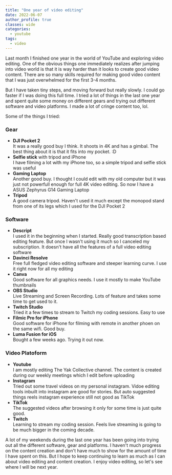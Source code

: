 ```yaml
---
title: "One year of video editing"
date: 2022-06-07
author_profile: true
classes: wide
categories:
  - youtube
tags:
  - video
---
```


Last month I finished one year in the world of YouTube and exploring video editing. One of the obvious things one immediately realizes after jumping into video world is that it is way harder than it looks to create good video content. There are so many skills required for making good video content that I was just overwhelmed for the first 3-4 months. 

But I have taken tiny steps, and moving forward but really slowly. I could go faster if I was doing this full time. I tried a lot of things in the last one year and spent quite some money on different gears and trying out different software and video platforms. I made a lot of cringe content too, lol. 

Some of the things I tried:

### Gear

* **DJI Pocket 2** <br/>
  It was a really good buy I think. It shoots in 4K and has a gimbal. The best thing about it is that it fits into my pocket. :D
* **Selfie stick** with tripod and iPhone <br/>
  I have filming a lot with my iPhone too, so a simple tripod and selfie stick was useful
* **Gaming Laptop** <br/>
  Another good buy. I thought I could edit with my old computer but it was just not powerfull enough for full 4K video editing. So now I have a ASUS Zephyrus G14 Gaming Laptop  
* **Tripod** <br/>
  A good camera tripod. Haven't used it much except the monopod stand from one of its legs which I used for the DJI Pocket 2

### Software

* **Descript** <br/>
  I used it in the beginning when I started. Really good transcription based editing feature. But once I wasn't using it much so I canceled my subscription. It doesn't have all the features of a full video editing software
* **Davinci Resolve** <br/>
  Free full fledged video editing software and steeper learning curve. I use it right now for all my editing
* **Canva** <br/>
  Good software for all graphics needs. I use it mostly to make YouTube thumbnails
* **OBS Studio** <br/>
  Live Streaming and Screen Recording. Lots of feature and takes some time to get used to it.
* **Twitch Studio** <br/>
  Tried it a few times to stream to Twitch my coding sessions. Easy to use
* **Filmic Pro for iPhone** <br/>
  Good software for iPhone for filming with remote in another phoen on the same wifi. Good buy.
* **Luma Fusion for iOS** <br/>
  Bought a few weeks ago. Trying it out now. 

### Video Platoform

* **Youtube** <br/>
  I am mostly editing The Yak Collective channel. The content is created during our weekly meetings which I edit before uploading
* **Instagram** <br/>
  Tried out some travel videos on my personal instagram. Vidoe editing tools inbuilt into instagram are good for stories. But auto suggested things reels instagram experience still not good as TikTok
* **TikTok** <br/>
  The suggested videos after browsing it only for some time is just quite good. 
* **Twitch** <br/>
  Learning to stream my coding session. Feels live streaming is going to be much bigger in the coming decade.

A lot of my weekends during the last one year has been going into trying out all the different software, gear and platforms. I haven't much progress on the content creation and don't have much to show for the amount of time I have spent on this. But I hope to keep continuing to learn as much as I can about video editing and content creation. I enjoy video editing, so let's see where I will be next year. 